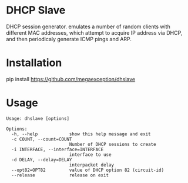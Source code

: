 # DHCP Slave

DHCP session generator.
emulates a number of random clients with different MAC addresses, which attempt to acquire IP address via DHCP, and then periodicaly generate ICMP pings and ARP.

# Installation

pip install https://github.com/megaexception/dhslave

# Usage

```
Usage: dhslave [options]

Options:
  -h, --help            show this help message and exit
  -c COUNT, --count=COUNT
                        Number of DHCP sessions to create
  -i INTERFACE, --interface=INTERFACE
                        interface to use
  -d DELAY, --delay=DELAY
                        interpacket delay
  --opt82=OPT82         value of DHCP option 82 (circuit-id)
  --release             release on exit
```
